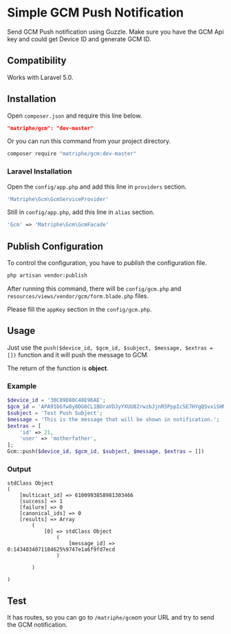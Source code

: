 # Simple GCM Push Notification

Send GCM Push notification using Guzzle. Make sure you have the GCM Api key and could get Device ID and generate GCM ID.

## Compatibility

Works with Laravel 5.0.

## Installation

Open `composer.json` and require this line below.
```json
"matriphe/gcm": "dev-master"
```
Or you can run this command from your project directory.
```bash
composer require "matriphe/gcm:dev-master"
```

### Laravel Installation

Open the `config/app.php` and add this line in `providers` section.
```php
'Matriphe\Gcm\GcmServiceProvider'
```
Still in `config/app.php`, add this line in `alias` section.
```php
'Gcm' => 'Matriphe\Gcm\GcmFacade'
```

## Publish Configuration

To control the configuration, you have to *publish* the configuration file.
```bash
php artisan vendor:publish
```
After running this command, there will be `config/gcm.php` and `resources/views/vendor/gcm/form.blade.php` files.

Please fill the `appKey` section in the `config/gcm.php`.

## Usage

Just use the `push($device_id, $gcm_id, $subject, $message, $extras = [])` function and it will push the message to GCM.

The return of the function is **object**.

### Example
```php
$device_id = '30C89D80C48E96AE';
$gcm_id = 'APA91bGfw8y8DG6CL1BOraVDJyYXUU82rwzbJjnR5PppIcSE7HYgQSvxiSHMJN7zYiCC9CLGNHLiWMxUD22JrlSmvMkaJiUgCsMOvHk0BPeWmvGJu4oHAa1KUm9D5ngdcFNNUwJQ7ttB6VW0F575rhQ2ow56ACM1Yg';
$subject = 'Test Push Subject';
$message = 'This is the message that will be shown in notification.';
$extras = [
    'id' => 21,
    'user' => 'motherfather',
];
Gcm::push($device_id, $gcm_id, $subject, $message, $extras = [])
```
### Output
```object
stdClass Object
(
    [multicast_id] => 6100993858981303466
    [success] => 1
    [failure] => 0
    [canonical_ids] => 0
    [results] => Array
        (
            [0] => stdClass Object
                (
                    [message_id] => 0:1434034071184625%9747e1a6f9fd7ecd
                )

        )

)
```
## Test

It has routes, so you can go to `/matriphe/gcm`on your URL and try to send the GCM notification.
